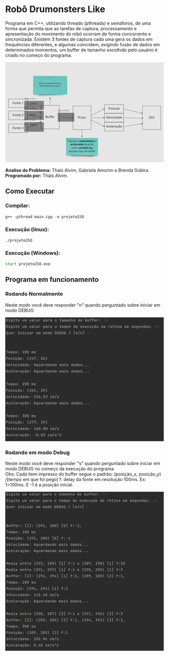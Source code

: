 # Robô Drumonsters Like

Programa em C++, utilizando threads (pthreads) e semáforos, de uma forma que permita que
as tarefas de captura, processamento e apresentação do movimento do robô ocorram de
forma concorrente e sincronizada. Existem 3 fontes de captura cada uma gera os dados em frequências
diferentes, e algumas coincidem, exigindo fusão de dados em determinados momentos, um buffer de tamanho escolhido pelo
usuário é criado no começo do programa.

![diagrama](https://raw.githubusercontent.com/ThaisBarrosAlvim/robo_drumonsters_like/main/imagens/diagrama.png?token=GHSAT0AAAAAAB4FMGDXSHMXUIGJBO6DGP7UY4VGWJQ)

**Analise do Problema:** Thaís Alvim, Gabriela Amorim e Brenda Gobira.  
**Programado por:** Thaís Alvim.  

## Como Executar
### Compilar:
````shell
g++ -pthread main.cpp -o projeto2SO 
````
### Execução (linux):
````shell
./projeto2SO 
````
### Execução (Windows):
````cmd
start projeto2SO.exe
````

## Programa em funcionamento
### Rodando Normalmente
Neste modo você deve responder "n" quando perguntado sobre iniciar em modo DEBUG
  
![exemplo_no_debug](https://raw.githubusercontent.com/ThaisBarrosAlvim/robo_drumonsters_like/main/imagens/exemplo_no_debug.png?token=GHSAT0AAAAAAB4FMGDWHEC5TF67EZWU5CCMY4VGWWA)

### Rodando em modo Debug
Neste modo você deve responder "s" quando perguntado sobre iniciar em modo DEBUG no começo da execução do programa  
Obs: Cada item impresso do buffer segue o padrão: (posição_x, posição_y) /[tempo em que foi pego] f: delay da fonte em resolução 100ms. Ex: 1=100ms. E -1 é a posição inicial.
  
![exemplo_debug](https://raw.githubusercontent.com/ThaisBarrosAlvim/robo_drumonsters_like/main/imagens/exemplo_debug.png?token=GHSAT0AAAAAAB4FMGDXL6OXZFOKSWCCPOQSY4VGWOQ)
